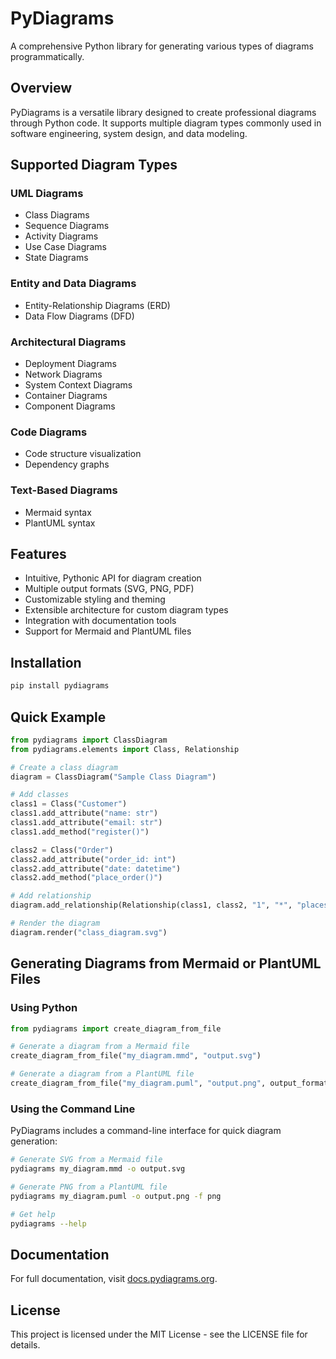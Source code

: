 # PyDiagrams

A comprehensive Python library for generating various types of diagrams programmatically.

## Overview

PyDiagrams is a versatile library designed to create professional diagrams through Python code. It supports multiple diagram types commonly used in software engineering, system design, and data modeling.

## Supported Diagram Types

### UML Diagrams
- Class Diagrams
- Sequence Diagrams
- Activity Diagrams
- Use Case Diagrams
- State Diagrams

### Entity and Data Diagrams
- Entity-Relationship Diagrams (ERD)
- Data Flow Diagrams (DFD)

### Architectural Diagrams
- Deployment Diagrams
- Network Diagrams
- System Context Diagrams
- Container Diagrams
- Component Diagrams

### Code Diagrams
- Code structure visualization
- Dependency graphs

### Text-Based Diagrams
- Mermaid syntax
- PlantUML syntax

## Features

- Intuitive, Pythonic API for diagram creation
- Multiple output formats (SVG, PNG, PDF)
- Customizable styling and theming
- Extensible architecture for custom diagram types
- Integration with documentation tools
- Support for Mermaid and PlantUML files

## Installation

```bash
pip install pydiagrams
```

## Quick Example

```python
from pydiagrams import ClassDiagram
from pydiagrams.elements import Class, Relationship

# Create a class diagram
diagram = ClassDiagram("Sample Class Diagram")

# Add classes
class1 = Class("Customer")
class1.add_attribute("name: str")
class1.add_attribute("email: str")
class1.add_method("register()")

class2 = Class("Order")
class2.add_attribute("order_id: int")
class2.add_attribute("date: datetime")
class2.add_method("place_order()")

# Add relationship
diagram.add_relationship(Relationship(class1, class2, "1", "*", "places"))

# Render the diagram
diagram.render("class_diagram.svg")
```

## Generating Diagrams from Mermaid or PlantUML Files

### Using Python

```python
from pydiagrams import create_diagram_from_file

# Generate a diagram from a Mermaid file
create_diagram_from_file("my_diagram.mmd", "output.svg")

# Generate a diagram from a PlantUML file
create_diagram_from_file("my_diagram.puml", "output.png", output_format="png")
```

### Using the Command Line

PyDiagrams includes a command-line interface for quick diagram generation:

```bash
# Generate SVG from a Mermaid file
pydiagrams my_diagram.mmd -o output.svg

# Generate PNG from a PlantUML file
pydiagrams my_diagram.puml -o output.png -f png

# Get help
pydiagrams --help
```

## Documentation

For full documentation, visit [docs.pydiagrams.org](https://docs.pydiagrams.org).

## License

This project is licensed under the MIT License - see the LICENSE file for details. 